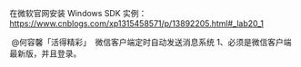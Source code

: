 在微软官网安装 Windows SDK
实例：https://www.cnblogs.com/xp1315458571/p/13892205.html#_lab20_1

 @何容馨「活得精彩」      微信客户端定时自动发送消息系统
1、必须是微信客户端最新版，并且登录。